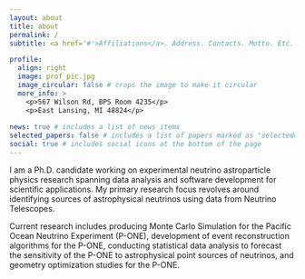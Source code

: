 ```yaml
---
layout: about
title: about
permalink: /
subtitle: <a href='#'>Affiliations</a>. Address. Contacts. Motto. Etc.

profile:
  align: right
  image: prof_pic.jpg
  image_circular: false # crops the image to make it circular
  more_info: >
    <p>567 Wilson Rd, BPS Room 4235</p>
    <p>East Lansing, MI 48824</p>
  
news: true # includes a list of news items
selected_papers: false # includes a list of papers marked as "selected={true}"
social: true # includes social icons at the bottom of the page
---
```


I am a Ph.D. candidate working on experimental neutrino astroparticle physics research spanning data analysis and software development for scientific applications. My primary research focus revolves around identifying sources of astrophysical neutrinos using data from Neutrino Telescopes.

Current research includes producing Monte Carlo Simulation for the Pacific Ocean Neutrino Experiment (P-ONE), development of event reconstruction algorithms for the P-ONE, conducting statistical data analysis to forecast the sensitivity of the P-ONE to astrophysical point sources of neutrinos, and geometry optimization studies for the P-ONE.
